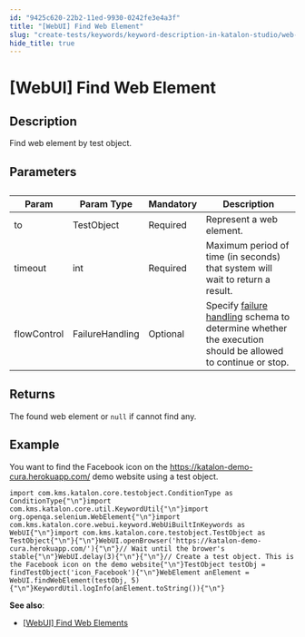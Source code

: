 ```yaml
---
id: "9425c620-22b2-11ed-9930-0242fe3e4a3f"
title: "[WebUI] Find Web Element"
slug: "create-tests/keywords/keyword-description-in-katalon-studio/web-ui-keywords/webui-find-web-element"
hide_title: true
---
```


# <a id="id_0" class="anchor_top_offset"/><a id="ariaid-title1" class="anchor_top_offset"/>[WebUI] Find Web Element


## <a id="id_0__id_1" class="anchor_top_offset"/>Description

<p xmlns="http://www.w3.org/1999/xhtml" className="p">Find web element by test object.</p> 

## <a id="id_0__id_2" class="anchor_top_offset"/>Parameters

<table xmlns="http://www.w3.org/1999/xhtml" className="table anchor_top_offset" id="id_0__0552aea7-6d67-47f9-a6ef-9b5963d5ec7a"><caption /><colgroup><col /><col /><col /><col /></colgroup><thead className="thead"><tr className><th className="entry anchor_top_offset" id="id_0__0552aea7-6d67-47f9-a6ef-9b5963d5ec7a__entry__1">Param</th><th className="entry anchor_top_offset" id="id_0__0552aea7-6d67-47f9-a6ef-9b5963d5ec7a__entry__2">Param Type</th><th className="entry anchor_top_offset" id="id_0__0552aea7-6d67-47f9-a6ef-9b5963d5ec7a__entry__3">Mandatory</th><th className="entry anchor_top_offset" id="id_0__0552aea7-6d67-47f9-a6ef-9b5963d5ec7a__entry__4">Description</th></tr></thead><tbody className="tbody"><tr className><td className="entry" headers="id_0__0552aea7-6d67-47f9-a6ef-9b5963d5ec7a__entry__1 id_0__0552aea7-6d67-47f9-a6ef-9b5963d5ec7a__entry__2 id_0__0552aea7-6d67-47f9-a6ef-9b5963d5ec7a__entry__3 id_0__0552aea7-6d67-47f9-a6ef-9b5963d5ec7a__entry__4 ">to</td><td className="entry" headers="id_0__0552aea7-6d67-47f9-a6ef-9b5963d5ec7a__entry__1 id_0__0552aea7-6d67-47f9-a6ef-9b5963d5ec7a__entry__2 id_0__0552aea7-6d67-47f9-a6ef-9b5963d5ec7a__entry__3 id_0__0552aea7-6d67-47f9-a6ef-9b5963d5ec7a__entry__4 ">TestObject</td><td className="entry" headers="id_0__0552aea7-6d67-47f9-a6ef-9b5963d5ec7a__entry__1 id_0__0552aea7-6d67-47f9-a6ef-9b5963d5ec7a__entry__2 id_0__0552aea7-6d67-47f9-a6ef-9b5963d5ec7a__entry__3 id_0__0552aea7-6d67-47f9-a6ef-9b5963d5ec7a__entry__4 ">Required</td><td className="entry" headers="id_0__0552aea7-6d67-47f9-a6ef-9b5963d5ec7a__entry__1 id_0__0552aea7-6d67-47f9-a6ef-9b5963d5ec7a__entry__2 id_0__0552aea7-6d67-47f9-a6ef-9b5963d5ec7a__entry__3 id_0__0552aea7-6d67-47f9-a6ef-9b5963d5ec7a__entry__4 ">Represent a web element.</td></tr><tr className><td className="entry" headers="id_0__0552aea7-6d67-47f9-a6ef-9b5963d5ec7a__entry__1 id_0__0552aea7-6d67-47f9-a6ef-9b5963d5ec7a__entry__2 id_0__0552aea7-6d67-47f9-a6ef-9b5963d5ec7a__entry__3 id_0__0552aea7-6d67-47f9-a6ef-9b5963d5ec7a__entry__4 ">timeout</td><td className="entry" headers="id_0__0552aea7-6d67-47f9-a6ef-9b5963d5ec7a__entry__1 id_0__0552aea7-6d67-47f9-a6ef-9b5963d5ec7a__entry__2 id_0__0552aea7-6d67-47f9-a6ef-9b5963d5ec7a__entry__3 id_0__0552aea7-6d67-47f9-a6ef-9b5963d5ec7a__entry__4 ">int</td><td className="entry" headers="id_0__0552aea7-6d67-47f9-a6ef-9b5963d5ec7a__entry__1 id_0__0552aea7-6d67-47f9-a6ef-9b5963d5ec7a__entry__2 id_0__0552aea7-6d67-47f9-a6ef-9b5963d5ec7a__entry__3 id_0__0552aea7-6d67-47f9-a6ef-9b5963d5ec7a__entry__4 ">Required</td><td className="entry" headers="id_0__0552aea7-6d67-47f9-a6ef-9b5963d5ec7a__entry__1 id_0__0552aea7-6d67-47f9-a6ef-9b5963d5ec7a__entry__2 id_0__0552aea7-6d67-47f9-a6ef-9b5963d5ec7a__entry__3 id_0__0552aea7-6d67-47f9-a6ef-9b5963d5ec7a__entry__4 ">Maximum period of time (in seconds) that system will wait to return a result.</td></tr><tr className><td className="entry" headers="id_0__0552aea7-6d67-47f9-a6ef-9b5963d5ec7a__entry__1 id_0__0552aea7-6d67-47f9-a6ef-9b5963d5ec7a__entry__2 id_0__0552aea7-6d67-47f9-a6ef-9b5963d5ec7a__entry__3 id_0__0552aea7-6d67-47f9-a6ef-9b5963d5ec7a__entry__4 ">flowControl</td><td className="entry" headers="id_0__0552aea7-6d67-47f9-a6ef-9b5963d5ec7a__entry__1 id_0__0552aea7-6d67-47f9-a6ef-9b5963d5ec7a__entry__2 id_0__0552aea7-6d67-47f9-a6ef-9b5963d5ec7a__entry__3 id_0__0552aea7-6d67-47f9-a6ef-9b5963d5ec7a__entry__4 ">FailureHandling</td><td className="entry" headers="id_0__0552aea7-6d67-47f9-a6ef-9b5963d5ec7a__entry__1 id_0__0552aea7-6d67-47f9-a6ef-9b5963d5ec7a__entry__2 id_0__0552aea7-6d67-47f9-a6ef-9b5963d5ec7a__entry__3 id_0__0552aea7-6d67-47f9-a6ef-9b5963d5ec7a__entry__4 ">Optional</td><td className="entry" headers="id_0__0552aea7-6d67-47f9-a6ef-9b5963d5ec7a__entry__1 id_0__0552aea7-6d67-47f9-a6ef-9b5963d5ec7a__entry__2 id_0__0552aea7-6d67-47f9-a6ef-9b5963d5ec7a__entry__3 id_0__0552aea7-6d67-47f9-a6ef-9b5963d5ec7a__entry__4 ">Specify <a className="xref" href="/docs/maintain/configure-failure-handling-settings-in-katalon-studio">failure handling</a> schema to determine whether the execution should be allowed to continue or stop.</td></tr></tbody></table> 

## <a id="id_0__id_3" class="anchor_top_offset"/>Returns

<p xmlns="http://www.w3.org/1999/xhtml" className="p">The found web element or <code className="ph codeph">null</code> if cannot find any.</p> 

## <a id="id_0__id_4" class="anchor_top_offset"/>Example

<p xmlns="http://www.w3.org/1999/xhtml" className="p">You want to find the Facebook icon on the <a className="xref j-external-link" href="https://katalon-demo-cura.herokuapp.com/" target="_blank">https://katalon-demo-cura.herokuapp.com/</a> demo website using a test object.</p> 
<pre xmlns="http://www.w3.org/1999/xhtml" className="pre codeblock"><code>import com.kms.katalon.core.testobject.ConditionType as ConditionType{"\n"}import com.kms.katalon.core.util.KeywordUtil{"\n"}import org.openqa.selenium.WebElement{"\n"}import com.kms.katalon.core.webui.keyword.WebUiBuiltInKeywords as WebUI{"\n"}import com.kms.katalon.core.testobject.TestObject as TestObject{"\n"}​{"\n"}WebUI.openBrowser('https://katalon-demo-cura.herokuapp.com/'){"\n"}// Wait until the brower's stable{"\n"}WebUI.delay(3){"\n"}​{"\n"}// Create a test object. This is the Facebook icon on the demo website{"\n"}TestObject testObj = findTestObject('icon_Facebook'){"\n"}WebElement anElement = WebUI.findWebElement(testObj, 5){"\n"}KeywordUtil.logInfo(anElement.toString()){"\n"}</code></pre> 
<div xmlns="http://www.w3.org/1999/xhtml" className="p"> <strong className="ph b">See also</strong>: <ul className="ul"><li className="li"><p className="p"><a className="xref" href="/docs/create-tests/keywords/keyword-description-in-katalon-studio/web-ui-keywords/webui-find-web-elements">[WebUI] Find Web Elements</a></p></li></ul> </div>
